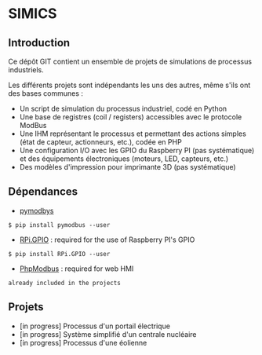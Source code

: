 # SIMICS
## Introduction
Ce dépôt GIT contient un ensemble de projets de simulations de processus industriels.

Les différents projets sont indépendants les uns des autres, même s'ils ont des bases communes :
 * Un script de simulation du processus industriel, codé en Python
 * Une base de registres (coil / registers) accessibles avec le protocole ModBus
 * Une IHM représentant le processus et permettant des actions simples (état de capteur, actionneurs, etc.), codée en PHP
 * Une configuration I/O avec les GPIO du Raspberry PI (pas systématique) et des équipements électroniques (moteurs, LED, capteurs, etc.)
 * Des modèles d'impression pour imprimante 3D (pas systématique)

## Dépendances
 * [pymodbys](https://github.com/riptideio/pymodbus)
```
$ pip install pymodbus --user
```
 * [RPi.GPIO](https://sourceforge.net/projects/raspberry-gpio-python/) : required for the use of Raspberry PI's GPIO
```
$ pip install RPi.GPIO --user
```

 * [PhpModbus](https://github.com/krakorj/phpmodbus/) : required for web HMI
```
already included in the projects
```

## Projets

 * [in progress] Processus d'un portail électrique
 * [in progress] Système simplifié d'un centrale nucléaire
 * [in progress] Processus d'une éolienne

